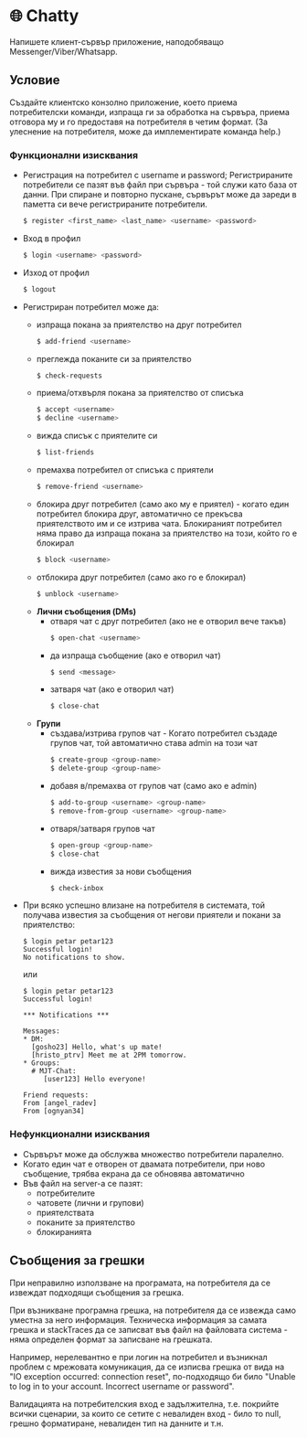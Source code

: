 # 🌐 Chatty
Напишете клиент-сървър приложение, наподобяващо Messenger/Viber/Whatsapp.

## Условие
Създайте клиентско конзолно приложение, което приема потребителски команди, изпраща ги за обработка на сървъра, приема отговора му и го предоставя на потребителя в четим формат. (За улеснение на потребителя, може да имплементирате команда help.)

### Функционални изисквания
- Регистрация на потребител с username и password; Регистрираните потребители се пазят във файл при сървъра - той служи като база от данни. При спиране и повторно пускане, сървърът може да зареди в паметта си вече регистрираните потребители.
    ```bash
    $ register <first_name> <last_name> <username> <password>
    ```

- Вход в профил
    ```bash
    $ login <username> <password>
    ```

- Изход от профил
    ```bash
    $ logout
    ```

- Регистриран потребител може да:
  - изпраща покана за приятелство на друг потребител
      ```bash
      $ add-friend <username>
      ```
  - преглежда поканите си за приятелство
      ```bash
      $ check-requests
      ```
  - приема/отхвърля покана за приятелство от списъка
      ```bash
      $ accept <username>
      $ decline <username>
      ```
  - вижда списък с приятелите си
      ```bash
      $ list-friends
      ```
  - премахва потребител от списъка с приятели
      ```bash
      $ remove-friend <username>
      ```
  - блокира друг потребител (само ако му е приятел) - когато един потребител блокира друг, автоматично се прекъсва приятелството им и се изтрива чата. Блокираният потребител няма право да изпраща покана за приятелство на този, който го е блокирал
      ```bash
      $ block <username>
      ```
  - отблокира друг потребител (само ако го е блокирал)
      ```bash
      $ unblock <username>
      ```
  - **Лични съобщения (DMs)**
      - отваря чат с друг потребител (ако не е отворил вече такъв)
          ```bash
          $ open-chat <username>
          ```
      - да изпраща съобщение (ако е отворил чат)
          ```bash
          $ send <message>
          ```
      - затваря чат (ако е отворил чат)
          ```bash
          $ close-chat
          ```
  - **Групи**
      - създава/изтрива групов чат - Когато потребител създаде групов чат, той автоматично става admin на този чат
          ```bash
          $ create-group <group-name>
          $ delete-group <group-name>
          ```
      - добавя в/премахва от групов чат (само ако е admin)
          ```bash
          $ add-to-group <username> <group-name>
          $ remove-from-group <username> <group-name>
          ```
      - отваря/затваря групов чат
          ```bash
          $ open-group <group-name>
          $ close-chat
          ```
      - вижда известия за нови съобщения
          ```bash
          $ check-inbox
          ```
- При всяко успешно влизане на потребителя в системата, той получава известия за съобщения от негови приятели и покани за приятелство:
    ```
    $ login petar petar123
    Successful login!
    No notifications to show.
    ```
    или
    ```
    $ login petar petar123
    Successful login!
    
    *** Notifications ***
    
    Messages:
    * DM:
      [gosho23] Hello, what's up mate!
      [hristo_ptrv] Meet me at 2PM tomorrow.
    * Groups:
      # MJT-Chat:
         [user123] Hello everyone!
    
    Friend requests:
    From [angel_radev]
    From [ognyan34]
    ```
### Нефункционални изисквания
- Сървърът може да обслужва множество потребители паралелно.
- Когато един чат е отворен от двамата потребители, при ново съобщение, трябва екрана да се обновява автоматично
- Във файл на server-a се пазят:
  - потребителите
  - чатовете (лични и групови)
  - приятелствата
  - поканите за приятелство
  - блокиранията

## Съобщения за грешки
При неправилно използване на програмата, на потребителя да се извеждат подходящи съобщения за грешка.

При възникване програмна грешка, на потребителя да се извежда само уместна за него информация. Техническа информация за самата грешка и stackTraces да се записват във файл на файловата система - няма определен формат за записване на грешката.

Например, нерелевантно е при логин на потребител и възникнал проблем с мрежовата комуникация, да се изписва грешка от вида на "IO exception occurred: connection reset", по-подходящо би било "Unable to log in to your account. Incorrect username or password".

Валидацията на потребителския вход е задължителна, т.е. покрийте всички сценарии, за които се сетите с невалиден вход - било то null, грешно форматиране, невалиден тип на данните и т.н.
